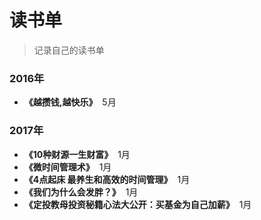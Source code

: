 # 读书单
>记录自己的读书单

### 2016年
* **《越攒钱,越快乐》**&nbsp;&nbsp;5月

### 2017年
* **《10种财源一生财富》**&nbsp;&nbsp;1月
* **《微时间管理术》**&nbsp;&nbsp;1月
* **《4点起床 最养生和高效的时间管理》**&nbsp;&nbsp;1月
* **《我们为什么会发胖？》**&nbsp;&nbsp;1月
* **《定投教母投资秘籍心法大公开：买基金为自己加薪》**&nbsp;&nbsp;1月